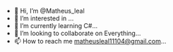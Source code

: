 - 👋 Hi, I’m @Matheus_leal
- 👀 I’m interested in ...
- 🌱 I’m currently learning  C#...
- 💞️ I’m looking to collaborate on Everything...
- 📫 How to reach me matheusleal11104@gmail.com...

<!---
stinkk123/stinkk123 is a ✨ special ✨ repository because its `README.md` (this file) appears on your GitHub profile.
You can click the Preview link to take a look at your changes.
--->
